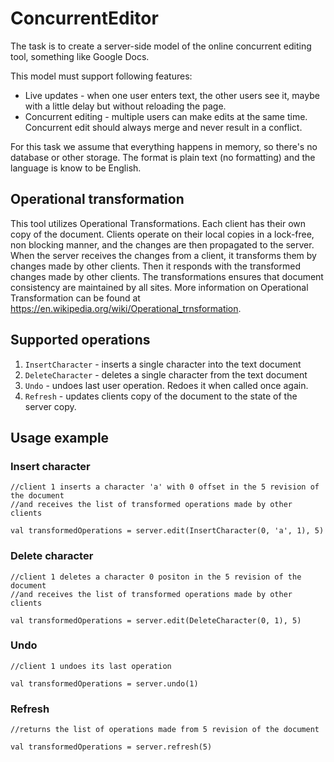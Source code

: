 # ConcurrentEditor
 
 The task is to create a server-side model of the online concurrent editing tool, something like Google Docs.
 
 This model must support following features:
 * Live updates - when one user enters text, the other users see it, maybe with a little delay but without reloading the page.
 * Concurrent editing - multiple users can make edits at the same time. Concurrent edit should always merge and never result in a conflict.
 
 For this task we assume that everything happens in memory, so there's no database or other storage. The format is plain text (no formatting) and the
 language is know to be English.
 
## Operational transformation

 This tool utilizes Operational Transformations. Each client has their own copy of the document. Clients operate on their local copies in a lock-free,
 non blocking manner, and the changes are then propagated to the server. When the server receives the changes from a client, it transforms them by\
 changes made by other clients. Then it responds with the transformed changes made by other clients. The transformations ensures that document
 consistency are maintained by all sites.
 More information on Operational Transformation can be found at https://en.wikipedia.org/wiki/Operational_trnsformation.
 
## Supported operations

 1. `InsertCharacter` - inserts a single character into the text document
 2. `DeleteCharacter` - deletes a single character from the text document
 3. `Undo` - undoes last user operation. Redoes it when called once again.
 4. `Refresh` - updates clients copy of the document to the state of the server copy.
 
## Usage example

### Insert character
    
    //client 1 inserts a character 'a' with 0 offset in the 5 revision of the document
    //and receives the list of transformed operations made by other clients
    
    val transformedOperations = server.edit(InsertCharacter(0, 'a', 1), 5)
    
### Delete character
    
    //client 1 deletes a character 0 positon in the 5 revision of the document
    //and receives the list of transformed operations made by other clients
    
    val transformedOperations = server.edit(DeleteCharacter(0, 1), 5)
    
### Undo
    
    //client 1 undoes its last operation
    
    val transformedOperations = server.undo(1)
    
### Refresh
    
    //returns the list of operations made from 5 revision of the document
    
    val transformedOperations = server.refresh(5)